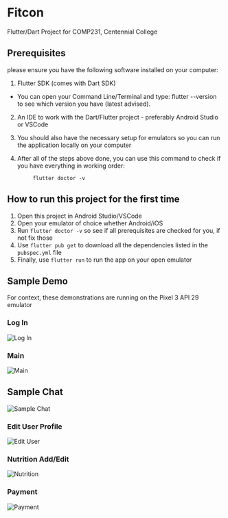 # Fitcon

Flutter/Dart Project for COMP231, Centennial College

## Prerequisites 
please ensure you have the following software installed on your computer:
1. Flutter SDK (comes with Dart SDK)
 - You can open your Command Line/Terminal and type:   flutter --version    to see which version you have (latest advised).
2. An IDE to work with the Dart/Flutter project - preferably Android Studio or VSCode
3. You should also have the necessary setup for emulators so you can run the application locally on your computer
4. After all of the steps above done, you can use this command to check if you have everything in working order:

            flutter doctor -v 
         
## How to run this project for the first time
1. Open this project in Android Studio/VSCode
2. Open your emulator of choice whether Android/iOS
3. Run `flutter doctor -v` so see if all prerequisites are checked for you, if not fix those
4. Use `flutter pub get` to download all the dependencies listed in the `pubspec.yml` file
5. Finally, use `flutter run` to run the app on your open emulator

## Sample Demo

For context, these demonstrations are running on the Pixel 3 API 29 emulator

### Log In

![Log In](https://github.com/chakrakan/fitcon/blob/master/fitcon/demo/log_in.png)

### Main 

![Main](https://github.com/chakrakan/fitcon/blob/master/fitcon/demo/chat_screen.png)

## Sample Chat

![Sample Chat](https://github.com/chakrakan/fitcon/blob/master/fitcon/demo/sample_chat.png)

### Edit User Profile

![Edit User](https://github.com/chakrakan/fitcon/blob/master/fitcon/demo/edit_user.png)

### Nutrition Add/Edit

![Nutrition](https://github.com/chakrakan/fitcon/blob/master/fitcon/demo/nutrition_edit.png)

### Payment

![Payment](https://github.com/chakrakan/fitcon/blob/master/fitcon/demo/payment.png)
